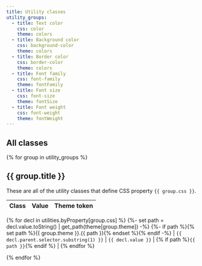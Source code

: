 ```yaml
---
title: Utility classes
utility_groups:
  - title: Text color
    css: color
    theme: colors
  - title: Background color
    css: background-color
    theme: colors
  - title: Border color
    css: border-color
    theme: colors
  - title: Font family
    css: font-family
    theme: fontFamily
  - title: Font size
    css: font-size
    theme: fontSize
  - title: Font weight
    css: font-weight
    theme: fontWeight
---
```


## All classes

{% for group in utility_groups %}
## {{ group.title }}
These are all of the utility classes that define CSS property `{{ group.css }}`.

| Class | Value | Theme token |
| :---- | :---- | :---- |
{% for decl in utilities.byProperty[group.css] %}
{%- set path = decl.value.toString() | get_path(theme[group.theme]) -%}
{%- if path %}{% set path %}{{ group.theme }}.{{ path }}{% endset %}{% endif -%}
| `{{ decl.parent.selector.substring(1) }}` | `{{ decl.value }}` | {% if path %}`{{ path }}`{% endif %} |
{% endfor %}

{% endfor %}
